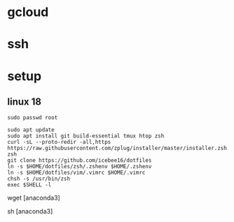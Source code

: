 # gcloud
# ssh
# setup
## linux 18
```まずは
sudo passwd root
```
```$HOMEにて
sudo apt update  
sudo apt install git build-essential tmux htop zsh  
curl -sL --proto-redir -all,https https://raw.githubusercontent.com/zplug/installer/master/installer.zsh| zsh  
git clone https://github.com/icebee16/dotfiles
ln -s $HOME/dotfiles/zsh/.zshenv $HOME/.zshenv
ln -s $HOME/dotfiles/vim/.vimrc $HOME/.vimrc
chsh -s /usr/bin/zsh
exec $SHELL -l
```

wget [anaconda3]

sh [anaconda3]
